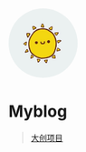 <img src="./logo.jpg" alt="logo" style="width: 122px;height: 122px; border-radius: 50%;" />

# Myblog


> [大创项目](?id=myblog)

